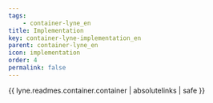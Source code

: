```yaml
---
tags: 
    - container-lyne_en
title: Implementation
key: container-lyne-implementation_en
parent: container-lyne_en
icon: implementation
order: 4
permalink: false  
---
```

{{ lyne.readmes.container.container | absolutelinks | safe }}


